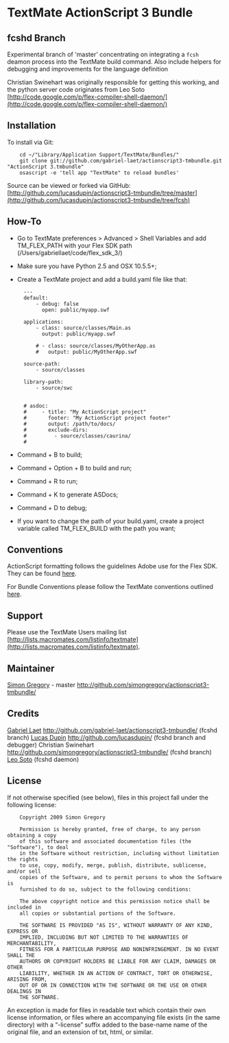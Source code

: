 
TextMate ActionScript 3 Bundle
==============================

fcshd Branch
------------

Experimental branch of 'master' concentrating on integrating a `fcsh` deamon process into the TextMate build command.
Also include helpers for debugging and improvements for the language definition

Christian Swinehart was originally responsible for getting this working, and the python server code originates from Leo Soto [http://code.google.com/p/flex-compiler-shell-daemon/](http://code.google.com/p/flex-compiler-shell-daemon/)

Installation
------------

To install via Git:

		cd ~/"Library/Application Support/TextMate/Bundles/"
		git clone git://github.com/gabriel-laet/actionscript3-tmbundle.git "ActionScript 3.tmbundle"
		osascript -e 'tell app "TextMate" to reload bundles'

Source can be viewed or forked via GitHub: [http://github.com/lucasdupin/actionscript3-tmbundle/tree/master](http://github.com/lucasdupin/actionscript3-tmbundle/tree/fcsh)

How-To
-----------

* Go to TextMate preferences > Advanced > Shell Variables and add TM_FLEX_PATH with your Flex SDK path (/Users/gabriellaet/code/flex_sdk_3/)
* Make sure you have Python 2.5 and OSX 10.5.5+;
* Create a TextMate project and add a build.yaml file like that:

		---
		default:
		    - debug: false
		      open: public/myapp.swf
      
		applications:
		    - class: source/classes/Main.as
		      output: public/myapp.swf

		    # - class: source/classes/MyOtherApp.as
		    #   output: public/MyOtherApp.swf
    
		source-path:
		    - source/classes
                                                    
		library-path:
		    - source/swc


		# asdoc:
		#     - title: "My ActionScript project"
		#       footer: "My ActionScript project footer"
		#       output: /path/to/docs/
		#       exclude-dirs: 
		#         - source/classes/caurina/
		#

* Command + B to build;
* Command + Option + B to build and run;
* Command + R to run;
* Command + K to generate ASDocs;
* Command + D to debug;
* If you want to change the path of your build.yaml, create a project variable called TM_FLEX_BUILD with the path you want;


Conventions
-----------

ActionScript formatting follows the guidelines Adobe use for the Flex SDK. They can be found [here](http://opensource.adobe.com/wiki/display/flexsdk/Coding+Conventions).

For Bundle Conventions please follow the TextMate conventions outlined [here](http://svn.textmate.org/trunk/Conventions.txt).

Support
-------

Please use the TextMate Users mailing list [http://lists.macromates.com/listinfo/textmate](http://lists.macromates.com/listinfo/textmate).

Maintainer
----------

[Simon Gregory](http://blog.simonregory.com) - master http://github.com/simongregory/actionscript3-tmbundle/

Credits
----------

[Gabriel Laet](http://gabriellaet.com) http://github.com/gabriel-laet/actionscript3-tmbundle/ (fcshd branch)
[Lucas Dupin](http://lucasdup.in) http://github.com/lucasdupin/ (fcshd branch and debugger)
Christian Swinehart http://github.com/simongregory/actionscript3-tmbundle/ (fcshd branch)
[Leo Soto](http://code.google.com/p/flex-compiler-shell-daemon/) (fcshd daemon)

License
-------

If not otherwise specified (see below), files in this project fall under the following license:

		Copyright 2009 Simon Gregory

		Permission is hereby granted, free of charge, to any person obtaining a copy
		of this software and associated documentation files (the "Software"), to deal
		in the Software without restriction, including without limitation the rights
		to use, copy, modify, merge, publish, distribute, sublicense, and/or sell
		copies of the Software, and to permit persons to whom the Software is
		furnished to do so, subject to the following conditions:

		The above copyright notice and this permission notice shall be included in
		all copies or substantial portions of the Software.

		THE SOFTWARE IS PROVIDED "AS IS", WITHOUT WARRANTY OF ANY KIND, EXPRESS OR
		IMPLIED, INCLUDING BUT NOT LIMITED TO THE WARRANTIES OF MERCHANTABILITY,
		FITNESS FOR A PARTICULAR PURPOSE AND NONINFRINGEMENT. IN NO EVENT SHALL THE
		AUTHORS OR COPYRIGHT HOLDERS BE LIABLE FOR ANY CLAIM, DAMAGES OR OTHER
		LIABILITY, WHETHER IN AN ACTION OF CONTRACT, TORT OR OTHERWISE, ARISING FROM,
		OUT OF OR IN CONNECTION WITH THE SOFTWARE OR THE USE OR OTHER DEALINGS IN
		THE SOFTWARE.

An exception is made for files in readable text which contain their own license information, or files where an accompanying file exists (in the same directory) with a “-license” suffix added to the base-name name of the original file, and an extension of txt, html, or similar.
